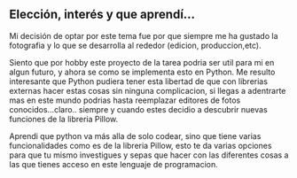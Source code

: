 ## Elección, interés y que aprendí...
Mi decisión de optar por este tema fue por que siempre me ha gustado la fotografia y lo que se desarrolla al rededor (edicion, produccion,etc).

Siento que por hobby este proyecto de la tarea podria ser util para mi en algun futuro, y ahora se como se implementa esto en Python.
Me resulto interesante que Python pudiera tener esta libertad de que con librerias externas hacer estas cosas sin ninguna complicacion, si llegas a adentrarte mas en este mundo podrias hasta reemplazar editores de fotos conocidos...claro.. siempre y cuando estes decidio a descubrir nuevas funciones de la libreria Pillow.

Aprendi que python va más alla de solo codear, sino que tiene varias funcionalidades como es de la libreria Pillow, esto te da varias opciones para que tu mismo investigues y sepas que hacer con las diferentes cosas a las que tienes acceso en este lenguaje de programacion.
